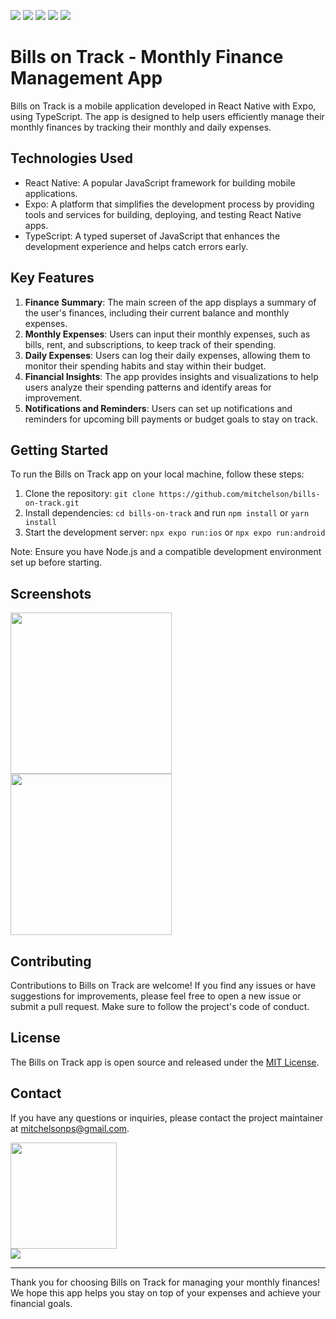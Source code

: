 <p>
  <a href="https://www.typescriptlang.org"><img src="https://img.shields.io/badge/TypeScript-007ACC?style=for-the-badge&logo=typescript&logoColor=white"/></a>
  <a href="https://reactnative.dev"><img src="https://img.shields.io/badge/React_Native-20232A?style=for-the-badge&logo=react&logoColor=61DAFB"/></a>
  <a href="https://expo.dev"><img src="https://img.shields.io/badge/Expo-1B1F23?style=for-the-badge&logo=expo&logoColor=white"/></a>
  <a href="https://developer.android.com"><img src="https://img.shields.io/badge/Android-3DDC84?style=for-the-badge&logo=android&logoColor=white"/></a>
  <a href="https://developer.apple.com/ios/"><img src="https://img.shields.io/badge/iOS-000000?style=for-the-badge&logo=ios&logoColor=white"/></a>
</p>

# Bills on Track - Monthly Finance Management App

Bills on Track is a mobile application developed in React Native with Expo, using TypeScript. The app is designed to help users efficiently manage their monthly finances by tracking their monthly and daily expenses.

## Technologies Used

- React Native: A popular JavaScript framework for building mobile applications.
- Expo: A platform that simplifies the development process by providing tools and services for building, deploying, and testing React Native apps.
- TypeScript: A typed superset of JavaScript that enhances the development experience and helps catch errors early.

## Key Features

1. **Finance Summary**: The main screen of the app displays a summary of the user's finances, including their current balance and monthly expenses.
2. **Monthly Expenses**: Users can input their monthly expenses, such as bills, rent, and subscriptions, to keep track of their spending.
3. **Daily Expenses**: Users can log their daily expenses, allowing them to monitor their spending habits and stay within their budget.
4. **Financial Insights**: The app provides insights and visualizations to help users analyze their spending patterns and identify areas for improvement.
5. **Notifications and Reminders**: Users can set up notifications and reminders for upcoming bill payments or budget goals to stay on track.

## Getting Started

To run the Bills on Track app on your local machine, follow these steps:

1. Clone the repository: `git clone https://github.com/mitchelson/bills-on-track.git`
2. Install dependencies: `cd bills-on-track` and run `npm install` or `yarn install`
3. Start the development server: `npx expo run:ios` or `npx expo run:android`

Note: Ensure you have Node.js and a compatible development environment set up before starting.

## Screenshots

<img src="https://github.com/mitchelson/bills-on-track/blob/main/src/assets/image/loginScreen.png" width="258"/> <img src="https://github.com/mitchelson/bills-on-track/blob/main/src/assets/image/homeScreen.png" width="258"/>

## Contributing

Contributions to Bills on Track are welcome! If you find any issues or have suggestions for improvements, please feel free to open a new issue or submit a pull request. Make sure to follow the project's code of conduct.

## License

The Bills on Track app is open source and released under the [MIT License](https://opensource.org/licenses/MIT).

## Contact

If you have any questions or inquiries, please contact the project maintainer at [mitchelsonps@gmail.com](mailto:mitchelsonps@gmail.com).

<a href="https://www.paypal.com/donate/?hosted_button_id=4D7SBTQ8GC252">
  <img src="https://avatars.githubusercontent.com/u/19330404?v=4" width=170/><br />
  <img src="https://img.shields.io/badge/Buy_Me_A_Coffee-FFDD00?style=for-the-badge&logo=buy-me-a-coffee&logoColor=black"/>
</a>

---

Thank you for choosing Bills on Track for managing your monthly finances! We hope this app helps you stay on top of your expenses and achieve your financial goals.
